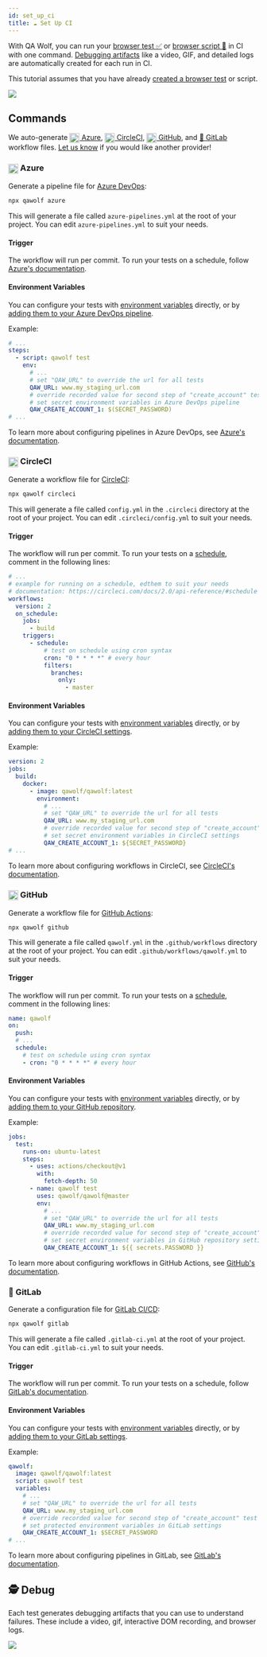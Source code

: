 ```yaml
---
id: set_up_ci
title: ☁️ Set Up CI
---
```


With QA Wolf, you can run your [browser test ✅](quick_start#-record-a-browser-test) or [browser script 🤖](quick_start#-record-a-browser-script) in CI with one command. [Debugging artifacts](set_up_ci#️-debug) like a video, GIF, and detailed logs are automatically created for each run in CI.

This tutorial assumes that you have already [created a browser test](create_a_test) or script.

![](https://storage.googleapis.com/docs.qawolf.com/home/github.gif)

## Commands

We auto-generate [<img align="center" height="20px" src="https://cdn.iconscout.com/icon/free/png-256/azure-190760.png" /> Azure](#azure), [<img align="center" height="20px" src="https://cdn.iconscout.com/icon/free/png-256/circleci-283066.png" /> CircleCI](#circleci), [<img align="center" height="20px" src="https://camo.githubusercontent.com/7710b43d0476b6f6d4b4b2865e35c108f69991f3/68747470733a2f2f7777772e69636f6e66696e6465722e636f6d2f646174612f69636f6e732f6f637469636f6e732f313032342f6d61726b2d6769746875622d3235362e706e67" /> GitHub](#github), and [🦊 GitLab](#gitlab) workflow files. [Let us know](https://gitter.im/qawolf/community) if you would like another provider!

### <a name="azure"></a> <img align="center" height="20px" src="https://cdn.iconscout.com/icon/free/png-256/azure-190760.png" /> Azure

Generate a pipeline file for [Azure DevOps](https://azure.microsoft.com/en-us/services/devops):

```bash
npx qawolf azure
```

This will generate a file called `azure-pipelines.yml` at the root of your project. You can edit `azure-pipelines.yml` to suit your needs.

#### Trigger

The workflow will run per commit. To run your tests on a schedule, follow [Azure's documentation](https://docs.microsoft.com/en-us/azure/devops/pipelines/build/triggers?view=azure-devops&tabs=yaml#scheduled-triggers).

#### Environment Variables

You can configure your tests with [environment variables](api#environment-variables) directly, or by [adding them to your Azure DevOps pipeline](https://docs.microsoft.com/en-us/azure/devops/pipelines/process/variables?view=azure-devops&tabs=yaml%2Cbatch#secret-variables).

Example:

```yaml
# ...
steps:
  - script: qawolf test
    env:
      # ...
      # set "QAW_URL" to override the url for all tests
      QAW_URL: www.my_staging_url.com
      # override recorded value for second step of "create_account" test
      # set secret environment variables in Azure DevOps pipeline
      QAW_CREATE_ACCOUNT_1: $(SECRET_PASSWORD)
# ...
```

To learn more about configuring pipelines in Azure DevOps, see [Azure's documentation](https://docs.microsoft.com/en-us/azure/devops/pipelines/customize-pipeline).

### <a name="circleci"></a> <img align="center" height="20px" src="https://cdn.iconscout.com/icon/free/png-256/circleci-283066.png" /> CircleCI

Generate a workflow file for [CircleCI](https://circleci.com):

```bash
npx qawolf circleci
```

This will generate a file called `config.yml` in the `.circleci` directory at the root of your project. You can edit `.circleci/config.yml` to suit your needs.

#### Trigger

The workflow will run per commit. To run your tests on a [schedule](https://circleci.com/docs/2.0/workflows/#scheduling-a-workflow), comment in the following lines:

```yaml
# ...
# example for running on a schedule, edthem to suit your needs
# documentation: https://circleci.com/docs/2.0/api-reference/#schedule
workflows:
  version: 2
  on_schedule:
    jobs:
      - build
    triggers:
      - schedule:
          # test on schedule using cron syntax
          cron: "0 * * * *" # every hour
          filters:
            branches:
              only:
                - master
```

#### Environment Variables

You can configure your tests with [environment variables](api#environment-variables) directly, or by [adding them to your CircleCI settings](https://circleci.com/docs/2.0/env-vars/#setting-an-environment-variable-in-a-project).

Example:

```yaml
version: 2
jobs:
  build:
    docker:
      - image: qawolf/qawolf:latest
        environment:
          # ...
          # set "QAW_URL" to override the url for all tests
          QAW_URL: www.my_staging_url.com
          # override recorded value for second step of "create_account" test
          # set secret environment variables in CircleCI settings
          QAW_CREATE_ACCOUNT_1: ${SECRET_PASSWORD}
# ...
```

To learn more about configuring workflows in CircleCI, see [CircleCI's documentation](https://circleci.com/docs/2.0/api-reference).

### <a name="github"></a> <img align="center" height="20px" src="https://camo.githubusercontent.com/7710b43d0476b6f6d4b4b2865e35c108f69991f3/68747470733a2f2f7777772e69636f6e66696e6465722e636f6d2f646174612f69636f6e732f6f637469636f6e732f313032342f6d61726b2d6769746875622d3235362e706e67" /> GitHub

Generate a workflow file for [GitHub Actions](https://github.com/features/actions):

```bash
npx qawolf github
```

This will generate a file called `qawolf.yml` in the `.github/workflows` directory at the root of your project. You can edit `.github/workflows/qawolf.yml` to suit your needs.

#### Trigger

The workflow will run per commit. To run your tests on a [schedule](https://help.github.com/en/actions/automating-your-workflow-with-github-actions/workflow-syntax-for-github-actions#onschedule), comment in the following lines:

```yaml
name: qawolf
on:
  push:
  # ...
  schedule:
    # test on schedule using cron syntax
    - cron: "0 * * * *" # every hour
```

#### Environment Variables

You can configure your tests with [environment variables](api#environment-variables) directly, or by [adding them to your GitHub repository](https://help.github.com/en/actions/automating-your-workflow-with-github-actions/creating-and-using-encrypted-secrets#creating-encrypted-secrets).

Example:

```yaml
jobs:
  test:
    runs-on: ubuntu-latest
    steps:
      - uses: actions/checkout@v1
        with:
          fetch-depth: 50
      - name: qawolf test
        uses: qawolf/qawolf@master
        env:
          # ...
          # set "QAW_URL" to override the url for all tests
          QAW_URL: www.my_staging_url.com
          # override recorded value for second step of "create_account" test
          # set secret environment variables in GitHub repository settings
          QAW_CREATE_ACCOUNT_1: ${{ secrets.PASSWORD }}
```

To learn more about configuring workflows in GitHub Actions, see [GitHub's documentation](https://help.github.com/en/actions/automating-your-workflow-with-github-actions/configuring-workflows).

### <a name="gitlab"></a> 🦊 GitLab

Generate a configuration file for [GitLab CI/CD](https://docs.gitlab.com/ee/ci/README.html):

```bash
npx qawolf gitlab
```

This will generate a file called `.gitlab-ci.yml` at the root of your project. You can edit `.gitlab-ci.yml` to suit your needs.

#### Trigger

The workflow will run per commit. To run your tests on a schedule, follow [GitLab's documentation](https://docs.gitlab.com/ee/user/project/pipelines/schedules.html).

#### Environment Variables

You can configure your tests with [environment variables](api#environment-variables) directly, or by [adding them to your GitLab settings](https://docs.gitlab.com/ee/ci/variables/#protected-environment-variables).

Example:

```yaml
qawolf:
  image: qawolf/qawolf:latest
  script: qawolf test
  variables:
    # ...
    # set "QAW_URL" to override the url for all tests
    QAW_URL: www.my_staging_url.com
    # override recorded value for second step of "create_account" test
    # set protected environment variables in GitLab settings
    QAW_CREATE_ACCOUNT_1: $SECRET_PASSWORD
# ...
```

To learn more about configuring pipelines in GitLab, see [GitLab's documentation](https://docs.gitlab.com/ee/ci/yaml/).

## 🕵️ Debug

Each test generates debugging artifacts that you can use to understand failures. These include a video, gif, interactive DOM recording, and browser logs.

![](https://storage.googleapis.com/docs.qawolf.com/home/debug.gif)
